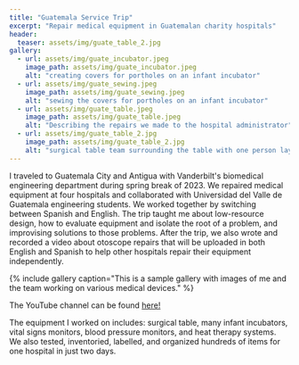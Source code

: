 ```yaml
---
title: "Guatemala Service Trip"
excerpt: "Repair medical equipment in Guatemalan charity hospitals"
header: 
  teaser: assets/img/guate_table_2.jpg
gallery:
  - url: assets/img/guate_incubator.jpeg
    image_path: assets/img/guate_incubator.jpeg
    alt: "creating covers for portholes on an infant incubator"
  - url: assets/img/guate_sewing.jpeg
    image_path: assets/img/guate_sewing.jpeg
    alt: "sewing the covers for portholes on an infant incubator"
  - url: assets/img/guate_table.jpeg
    image_path: assets/img/guate_table.jpeg
    alt: "Describing the repairs we made to the hospital administrator"
  - url: assets/img/guate_table_2.jpg
    image_path: assets/img/guate_table_2.jpg
    alt: "surgical table team surrounding the table with one person laying down"
---
```




I traveled to Guatemala City and Antigua with Vanderbilt's biomedical engineering department during spring break of 2023. We repaired medical equipment at four hospitals and collaborated with Universidad del Valle de Guatemala engineering students. We worked together by switching between Spanish and English. The trip taught me about low-resource design, how to evaluate equipment and isolate the root of a problem, and improvising solutions to those problems. After the trip, we also wrote and recorded a video about otoscope repairs that will be uploaded in both English and Spanish to help other hospitals repair their equipment independently. 

{% include gallery caption="This is a sample gallery with images of me and the team working on various medical devices." %}

The YouTube channel can be found [here!](https://youtube.com/@vubmeguatemala2118?si=SCBXape1Jd0J424K)

The equipment I worked on includes: surgical table, many infant incubators, vital signs monitors, blood pressure monitors, and heat therapy systems. We also tested, inventoried, labelled, and organized hundreds of items for one hospital in just two days. 
